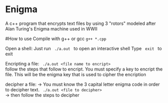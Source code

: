 # Enigma
A c++ program that encrypts text files by using 3 "rotors" modeled after Alan Turing's Enigma machine used in WWII

#How to use
Compile with g++ or gcc 
  <code>g++ *.cpp</code>
  
Open a shell:
  Just run <code> ./a.out </code> to open an interactive shell
  Type <code> exit </code> to exit
  
Encripting a file: 
  <code> ./a.out \<file name to encript\> </code>
  follow the steps that follow to encript. You must specify a key to encript the file. This will be the enigma key that is used to cipher the encription
  
decipher a file: 
  -> You must know the 3 capital letter enigma code in order to decipher text. 
  <code> ./a.out \<file to decipher\> </code>
  -> then follow the steps to decipher
